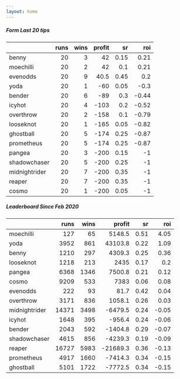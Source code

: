 ```yaml
---   
layout: home   
---   
```



##### Form Last 20 tips   

|               |   runs |   wins |   profit |   sr |   roi |
|:--------------|-------:|-------:|---------:|-----:|------:|
| benny         |     20 |      3 |     42   | 0.15 |  0.21 |
| moechilli     |     20 |      2 |     42   | 0.1  |  0.21 |
| evenodds      |     20 |      9 |     40.5 | 0.45 |  0.2  |
| yoda          |     20 |      1 |    -60   | 0.05 | -0.3  |
| bender        |     20 |      6 |    -89   | 0.3  | -0.44 |
| icyhot        |     20 |      4 |   -103   | 0.2  | -0.52 |
| overthrow     |     20 |      2 |   -158   | 0.1  | -0.79 |
| looseknot     |     20 |      1 |   -165   | 0.05 | -0.82 |
| ghostball     |     20 |      5 |   -174   | 0.25 | -0.87 |
| prometheus    |     20 |      5 |   -174   | 0.25 | -0.87 |
| pangea        |     20 |      3 |   -200   | 0.15 | -1    |
| shadowchaser  |     20 |      5 |   -200   | 0.25 | -1    |
| midnightrider |     20 |      7 |   -200   | 0.35 | -1    |
| reaper        |     20 |      7 |   -200   | 0.35 | -1    |
| cosmo         |     20 |      1 |   -200   | 0.05 | -1    |

##### Leaderboard Since Feb 2020   

|               |   runs |   wins |   profit |   sr |   roi |
|:--------------|-------:|-------:|---------:|-----:|------:|
| moechilli     |    127 |     65 |   5148.5 | 0.51 |  4.05 |
| yoda          |   3952 |    861 |  43103.8 | 0.22 |  1.09 |
| benny         |   1210 |    297 |   4309.3 | 0.25 |  0.36 |
| looseknot     |   1218 |    213 |   2435   | 0.17 |  0.2  |
| pangea        |   6368 |   1346 |   7500.8 | 0.21 |  0.12 |
| cosmo         |   9209 |    533 |   7383   | 0.06 |  0.08 |
| evenodds      |    222 |     93 |     81.7 | 0.42 |  0.04 |
| overthrow     |   3171 |    836 |   1058.1 | 0.26 |  0.03 |
| midnightrider |  14371 |   3498 |  -6479.5 | 0.24 | -0.05 |
| icyhot        |   1648 |    395 |   -956.4 | 0.24 | -0.06 |
| bender        |   2043 |    592 |  -1404.8 | 0.29 | -0.07 |
| shadowchaser  |   4615 |    856 |  -4239.3 | 0.19 | -0.09 |
| reaper        |  16727 |   5983 | -21689.3 | 0.36 | -0.13 |
| prometheus    |   4917 |   1660 |  -7414.3 | 0.34 | -0.15 |
| ghostball     |   5101 |   1722 |  -7772.5 | 0.34 | -0.15 |